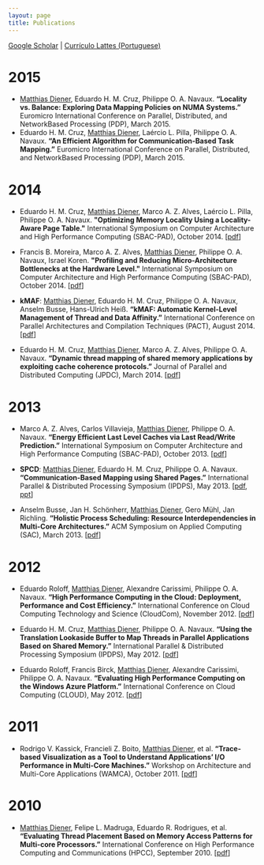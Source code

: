 ```yaml
---
layout: page
title: Publications
---
```


[Google Scholar](http://scholar.google.com.br/citations?user=ToWKC8gAAAAJ&hl=en) \| [Currículo Lattes (Portuguese)](http://lattes.cnpq.br/8653611969517458)

# 2015

* <u>Matthias Diener</u>, Eduardo H. M. Cruz, Philippe O. A. Navaux. **“Locality vs. Balance: Exploring Data Mapping Policies on NUMA Systems.”** Euromicro International Conference on Parallel, Distributed, and Network­Based Processing (PDP), March 2015.
* Eduardo H. M. Cruz, <u>Matthias Diener</u>, Laércio L. Pilla, Philippe O. A. Navaux. **“An Efficient Algorithm for Communication­-Based Task Mapping.”** Euromicro International Conference on Parallel, Distributed, and Network­Based Processing (PDP), March 2015.

# 2014

* Eduardo H. M. Cruz, <u>Matthias Diener</u>, Marco A. Z. Alves, Laércio L. Pilla, Philippe O. A. Navaux. **"Optimizing Memory Locality Using a Locality-Aware Page Table."** International Symposium on Computer Architecture and High Performance Computing (SBAC-PAD), October 2014. [[pdf](../files/2014-SBAC-LAPT.pdf)]

* Francis B. Moreira, Marco A. Z. Alves, <u>Matthias Diener</u>, Philippe O. A. Navaux, Israel Koren. **"Profiling and Reducing Micro-Architecture Bottlenecks at the Hardware Level."** International Symposium on Computer Architecture and High Performance Computing (SBAC-PAD), October 2014. [[pdf](../files/2014-SBAC-BLAP.pdf)]

* **kMAF**: <u>Matthias Diener</u>, Eduardo H. M. Cruz, Philippe O. A. Navaux, Anselm Busse, Hans-Ulrich Heiß. **“kMAF: Automatic Kernel-Level Management of Thread and Data Affinity.”** International Conference on Parallel Architectures and Compilation Techniques (PACT), August 2014.
[[pdf](../files/2014-PACT-kMAF.pdf)]

* Eduardo H. M. Cruz, <u>Matthias Diener</u>, Marco A. Z. Alves, Philippe O. A. Navaux. **“Dynamic thread mapping of shared memory applications by exploiting cache coherence protocols.”** Journal of Parallel and Distributed Computing (JPDC), March 2014. [[pdf](../files/2014-JPDC-CohMap.pdf)]

# 2013

* Marco A. Z. Alves, Carlos Villavieja, <u>Matthias Diener</u>, Philippe O. A. Navaux. **“Energy Efficient Last Level Caches via Last Read/Write Prediction.”** International Symposium on Computer Architecture and High Performance Computing (SBAC-PAD), October 2013. [[pdf](../files/2014-SBAC-DEWP.pdf)]

* **SPCD**: <u>Matthias Diener</u>, Eduardo H. M. Cruz, Philippe O. A. Navaux. **“Communication-Based Mapping using Shared Pages.”** International Parallel & Distributed Processing Symposium (IPDPS), May 2013. [[pdf](../files/2013-IPDPS-SPCD.pdf), [ppt](../files/2013-IPDPS-SPCD-presentation.pdf)]

* Anselm Busse, Jan H. Schönherr, <u>Matthias Diener</u>, Gero Mühl, Jan Richling. **“Holistic Process Scheduling: Resource Interdependencies in Multi-Core Architectures.”** ACM Symposium on Applied Computing (SAC), March 2013. [[pdf](../files/2013-SAC-Quadbench.pdf)]

# 2012

* Eduardo Roloff, <u>Matthias Diener</u>, Alexandre Carissimi, Philippe O. A. Navaux. **“High Performance Computing in the Cloud: Deployment, Performance and Cost Efficiency.”** International Conference on Cloud Computing Technology and Science (CloudCom), November 2012. [[pdf](../files/2012-CloudCom-CloudMPI.pdf)]

* Eduardo H. M. Cruz, <u>Matthias Diener</u>, Philippe O. A. Navaux. **“Using the Translation Lookaside Buffer to Map Threads in Parallel Applications Based on Shared Memory.”** International Parallel & Distributed Processing Symposium (IPDPS), May 2012. [[pdf](../files/2012-IPDPS-TLB.pdf)]

* Eduardo Roloff, Francis Birck, <u>Matthias Diener</u>, Alexandre Carissimi, Philippe O. A. Navaux. **“Evaluating High Performance Computing on the Windows Azure Platform.”** International Conference on Cloud Computing (CLOUD), May 2012. [[pdf](../files/2012-CLOUD-Azure.pdf)]

# 2011

* Rodrigo V. Kassick, Francieli Z. Boito, <u>Matthias Diener</u>, et al. **“Trace-based Visualization as a Tool to Understand Applications’ I/O Performance in Multi-Core Machines.”** Workshop on Architecture and Multi-Core Applications (WAMCA), October 2011. [[pdf](../files/2011-WAMCA-OLAM.pdf)]

# 2010

* <u>Matthias Diener</u>, Felipe L. Madruga, Eduardo R. Rodrigues, et al. **“Evaluating Thread Placement Based on Memory Access Patterns for Multi-core Processors.”** International Conference on High Performance Computing and Communications (HPCC), September 2010. [[pdf](../files/2010-HPCC-SimpleMap.pdf)]
